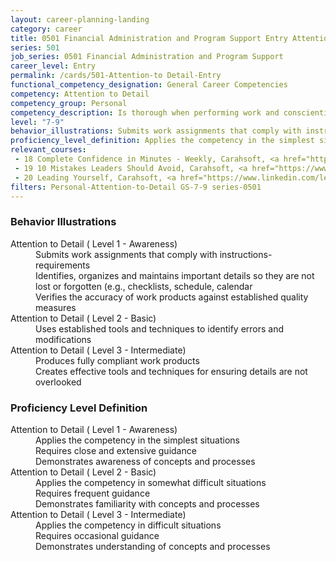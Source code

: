```yaml
---
layout: career-planning-landing
category: career
title: 0501 Financial Administration and Program Support Entry Attention to Detail
series: 501
job_series: 0501 Financial Administration and Program Support
career_level: Entry
permalink: /cards/501-Attention-to Detail-Entry
functional_competency_designation: General Career Competencies
competency: Attention to Detail
competency_group: Personal
competency_description: Is thorough when performing work and conscientious about attending to detail
level: "7-9"
behavior_illustrations: Submits work assignments that comply with instructions- requirements ? Identifies, organizes and maintains important details so they are not lost or forgotten (e.g., checklists, schedule, calendar ? Verifies the accuracy of work products against established quality measures ? Uses established tools and techniques to identify errors and modifications ? Produces fully compliant work products ? Creates effective tools and techniques for ensuring details are not overlooked
proficiency_level_definition: Applies the competency in the simplest situations ? Requires close and extensive guidance ? Demonstrates awareness of concepts and processes ? Applies the competency in somewhat difficult situations ? Requires frequent guidance ? Demonstrates familiarity with concepts and processes ? Applies the competency in difficult situations ? Requires occasional guidance ? Demonstrates understanding of concepts and processes
relevant_courses: 
 - 18 Complete Confidence in Minutes - Weekly, Carahsoft, <a href="https://www.linkedin.com/learning/complete-confidence-in-minutes-weekly">https://www.linkedin.com/learning/complete-confidence-in-minutes-weekly</a>
 - 19 10 Mistakes Leaders Should Avoid, Carahsoft, <a href="https://www.linkedin.com/learning/10-mistakes-leaders-should-avoid">https://www.linkedin.com/learning/10-mistakes-leaders-should-avoid</a>
 - 20 Leading Yourself, Carahsoft, <a href="https://www.linkedin.com/learning/leading-yourself">https://www.linkedin.com/learning/leading-yourself</a>
filters: Personal-Attention-to-Detail GS-7-9 series-0501
---
```


<div class="desktop:grid-col-6 margin-y-205">
  <div class="border-top-05 bg-white padding-2 shadow-5 height-full members-hover border-1px border-gray-30 border-top-orange radius-lg">
    <h3>Behavior Illustrations</h3>
    <dl class="text-base"><dt>Attention to Detail ( Level 1 - Awareness)</dt><dd>Submits work assignments that comply with instructions- requirements </dd><dd> Identifies, organizes and maintains important details so they are not lost or forgotten (e.g., checklists, schedule, calendar </dd><dd> Verifies the accuracy of work products against established quality measures</dd><dt>Attention to Detail ( Level 2 - Basic)</dt><dd>Uses established tools and techniques to identify errors and modifications</dd><dt>Attention to Detail ( Level 3 - Intermediate)</dt><dd>Produces fully compliant work products </dd><dd> Creates effective tools and techniques for ensuring details are not overlooked</dd></dl>
  </div>
</div>
<div class="desktop:grid-col-6 margin-y-205">
  <div class="border-top-05 bg-white padding-2 shadow-5 height-full members-hover border-1px border-gray-30 border-top-orange radius-lg">
    <h3>Proficiency Level Definition</h3>
    <dl class="text-base"><dt>Attention to Detail ( Level 1 - Awareness)</dt><dd>Applies the competency in the simplest situations </dd><dd> Requires close and extensive guidance </dd><dd> Demonstrates awareness of concepts and processes</dd><dt>Attention to Detail ( Level 2 - Basic)</dt><dd>Applies the competency in somewhat difficult situations </dd><dd> Requires frequent guidance </dd><dd> Demonstrates familiarity with concepts and processes</dd><dt>Attention to Detail ( Level 3 - Intermediate)</dt><dd>Applies the competency in difficult situations </dd><dd> Requires occasional guidance </dd><dd> Demonstrates understanding of concepts and processes</dd></dl>
  </div>
</div>